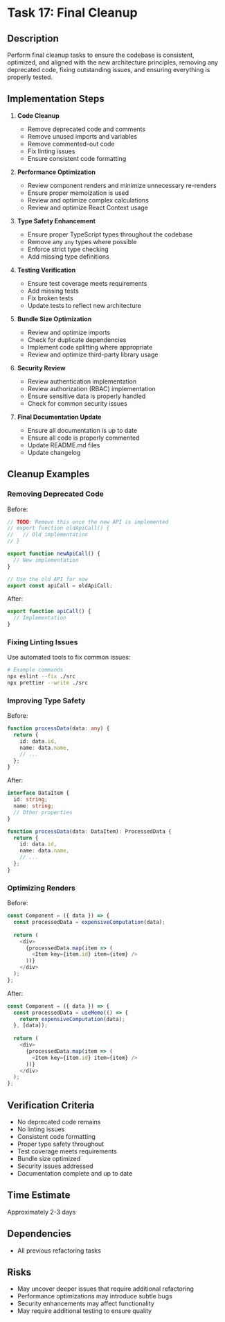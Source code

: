 # Task 17: Final Cleanup

## Description
Perform final cleanup tasks to ensure the codebase is consistent, optimized, and aligned with the new architecture principles, removing any deprecated code, fixing outstanding issues, and ensuring everything is properly tested.

## Implementation Steps

1. **Code Cleanup**
   - Remove deprecated code and comments
   - Remove unused imports and variables
   - Remove commented-out code
   - Fix linting issues
   - Ensure consistent code formatting

2. **Performance Optimization**
   - Review component renders and minimize unnecessary re-renders
   - Ensure proper memoization is used
   - Review and optimize complex calculations
   - Review and optimize React Context usage

3. **Type Safety Enhancement**
   - Ensure proper TypeScript types throughout the codebase
   - Remove any `any` types where possible
   - Enforce strict type checking
   - Add missing type definitions

4. **Testing Verification**
   - Ensure test coverage meets requirements
   - Add missing tests
   - Fix broken tests
   - Update tests to reflect new architecture

5. **Bundle Size Optimization**
   - Review and optimize imports
   - Check for duplicate dependencies
   - Implement code splitting where appropriate
   - Review and optimize third-party library usage

6. **Security Review**
   - Review authentication implementation
   - Review authorization (RBAC) implementation
   - Ensure sensitive data is properly handled
   - Check for common security issues

7. **Final Documentation Update**
   - Ensure all documentation is up to date
   - Ensure all code is properly commented
   - Update README.md files
   - Update changelog

## Cleanup Examples

### Removing Deprecated Code

Before:
```typescript
// TODO: Remove this once the new API is implemented
// export function oldApiCall() {
//   // Old implementation
// }

export function newApiCall() {
  // New implementation
}

// Use the old API for now
export const apiCall = oldApiCall;
```

After:
```typescript
export function apiCall() {
  // Implementation
}
```

### Fixing Linting Issues

Use automated tools to fix common issues:

```bash
# Example commands
npx eslint --fix ./src
npx prettier --write ./src
```

### Improving Type Safety

Before:
```typescript
function processData(data: any) {
  return {
    id: data.id,
    name: data.name,
    // ...
  };
}
```

After:
```typescript
interface DataItem {
  id: string;
  name: string;
  // Other properties
}

function processData(data: DataItem): ProcessedData {
  return {
    id: data.id,
    name: data.name,
    // ...
  };
}
```

### Optimizing Renders

Before:
```typescript
const Component = ({ data }) => {
  const processedData = expensiveComputation(data);
  
  return (
    <div>
      {processedData.map(item => (
        <Item key={item.id} item={item} />
      ))}
    </div>
  );
};
```

After:
```typescript
const Component = ({ data }) => {
  const processedData = useMemo(() => {
    return expensiveComputation(data);
  }, [data]);
  
  return (
    <div>
      {processedData.map(item => (
        <Item key={item.id} item={item} />
      ))}
    </div>
  );
};
```

## Verification Criteria
- No deprecated code remains
- No linting issues
- Consistent code formatting
- Proper type safety throughout
- Test coverage meets requirements
- Bundle size optimized
- Security issues addressed
- Documentation complete and up to date

## Time Estimate
Approximately 2-3 days

## Dependencies
- All previous refactoring tasks

## Risks
- May uncover deeper issues that require additional refactoring
- Performance optimizations may introduce subtle bugs
- Security enhancements may affect functionality
- May require additional testing to ensure quality
